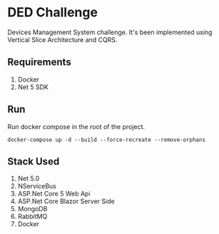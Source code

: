 # DED Challenge
Devices Management System challenge. It's been implemented using Vertical Slice Architecture and CQRS. 

## Requirements
1. Docker
2. Net 5 SDK

## Run
Run docker compose in the root of the project. 
 
```
docker-compose up -d --build --force-recreate --remove-orphans
```

## Stack Used 
1. Net 5.0
2. NServiceBus
3. ASP.Net Core 5 Web Api
4. ASP.Net Core Blazor Server Side
5. MongoDB
6. RabbitMQ
7. Docker 